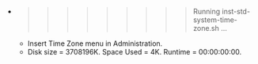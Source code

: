 * >>>>>>>>> Running inst-std-system-time-zone.sh ...
  * Insert Time Zone menu in Administration.
  * Disk size = 3708196K. Space Used = 4K. Runtime = 00:00:00:00.
